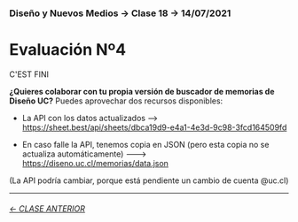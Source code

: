 ### Diseño y Nuevos Medios → Clase 18 → 14/07/2021

# Evaluación Nº4

C'EST FINI

**¿Quieres colaborar con tu propia versión de buscador de memorias de Diseño UC?** Puedes aprovechar dos recursos disponibles:

- La API con los datos actualizados --> https://sheet.best/api/sheets/dbca19d9-e4a1-4e3d-9c98-3fcd164509fd

- En caso falle la API, tenemos copia en JSON (pero esta copia no se actualiza automáticamente) ---> https://diseno.uc.cl/memorias/data.json

(La API podría cambiar, porque está pendiente un cambio de cuenta @uc.cl)

- - - - - - - 

###### [← CLASE ANTERIOR](https://github.com/profesorfaco/dno037-2021/tree/main/clase-17)
